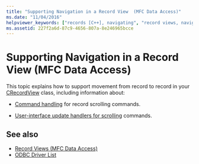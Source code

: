 ```yaml
---
title: "Supporting Navigation in a Record View  (MFC Data Access)"
ms.date: "11/04/2016"
helpviewer_keywords: ["records [C++], navigating", "record views, navigation", "navigation [C++], in record view"]
ms.assetid: 227f2a6d-87c9-4656-807a-8e246965bcce
---
```

# Supporting Navigation in a Record View  (MFC Data Access)

This topic explains how to support movement from record to record in your [CRecordView](../mfc/reference/crecordview-class.md) class, including information about:

- [Command handling](../data/command-handlers-for-record-scrolling-mfc-data-access.md) for record scrolling commands.

- [User-interface update handlers for scrolling](../data/user-interface-updating-for-record-views-mfc-data-access.md) commands.

## See also

- [Record Views  (MFC Data Access)](../data/record-views-mfc-data-access.md)
- [ODBC Driver List](../data/odbc/odbc-driver-list.md)
